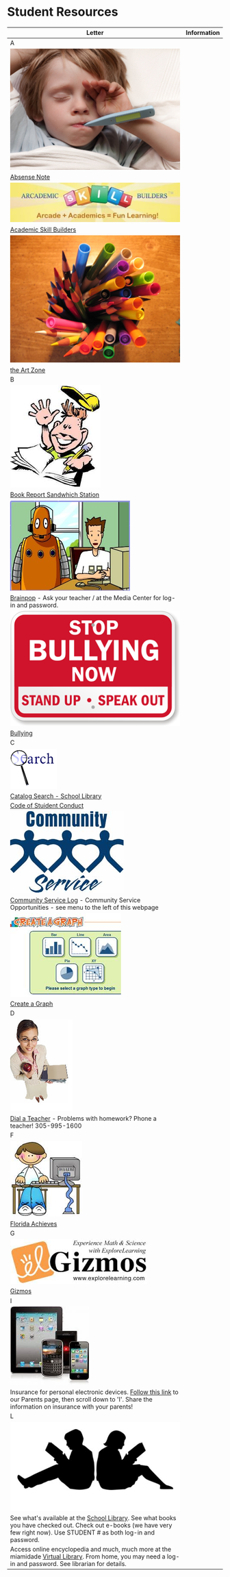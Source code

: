# Student Resources


Letter | Information 
---- | ---- 
A |
  | ![](/files/1.jpg) 
  | [Absense Note](https://drive.google.com/file/d/0B5yZ5igSb6QVRkt2c0wzYXlnRGc/view)
  | ![](/files/arcademicskillbuilders.jpeg)
  | [Academic Skill Builders](http://www.arcademicskillbuilders.com/)
  | ![](/files/art.jpg)
  | [the Art Zone](http://www.nga.gov/kids/)
B |  
  | ![](/files/book_report.jpg)
  | [Book Report Sandwhich Station](http://www.scholastic.com/kids/homework/sandwich.asp) 
  | ![](/files/bp.jpg)
  | [Brainpop](http://www.brainpop.com/) -  Ask your teacher / at the Media Center for log-in and password.
  | ![](/files/stop%20bullying.gif)
  | [Bullying](/Stop-Bullying.html)
C |
  | ![](/files/search.gif) 
  | [Catalog Search - School Library](http://destiny.dadeschools.net/cataloging/servlet/presentadvancedsearchredirectorform.do;jsessionid=544055D195B243CA1F1243CA787AACF9?l2m=Library%20Search&tm=Catalog)
  | [Code of Stuident Conduct](http://destiny.dadeschools.net/cataloging/servlet/presentadvancedsearchredirectorform.do;jsessionid=544055D195B243CA1F1243CA787AACF9?l2m=Library%20Search&tm=Catalog) 
  | ![](/files/community_service.jpg)
  | [Community Service Log](https://drive.google.com/open?id=0B5yZ5igSb6QVWTBVVlNmNzA2ckk) - Community Service Opportunities - see menu to the left of this webpage
  | ![](/files/CREATEAGRAPH.jpg)
  | [Create a Graph](http://nces.ed.gov/nceskids/createagraph/)
D |
  |![](files/dial_a_teacher.jpg)
  | [Dial a Teacher](https://ffk8.github.io/ffk8-wiki/files/Dial%20a%20Teacher.pdf) - Problems with homework? Phone a teacher! 305-995-1600 
F |
  | ![](files/flach.jpg)
  | [Florida Achieves](http://www.florida-achieves.com/)
G |
  | ![](files/gizmos.jpg)
  | [Gizmos](http://www.explorelearning.com/)
I | 
  | ![](files/personal%20electronic.jpg) 
  | Insurance for personal electronic devices. [Follow this link](/Parents.html) to our Parents page, then scroll down to 'I'. Share the information on insurance with your parents!
L | 
  | ![](files/lib%20silhouette.jpeg)
  | See what's available at the [School Library](http://destiny.dadeschools.net/common/servlet/presenthomeform.do?l2m=Home&tm=Home&l2m=Home). See what books you have checked out. Check out e-books (we have very few right now). Use STUDENT # as both log-in and password.
  | Access online encyclopedia and much, much more at the miamidade [Virtual Library](http://virtuallibrary.dadeschools.net/). From home, you may need a log-in and password. See librarian for details.
